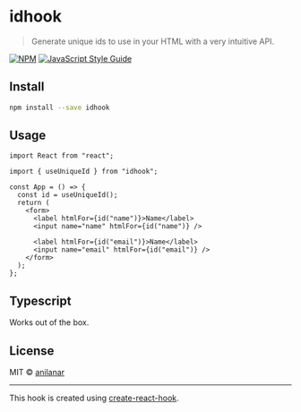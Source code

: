# idhook

> Generate unique ids to use in your HTML with a very intuitive API.


[![NPM](https://img.shields.io/npm/v/idhook.svg)](https://www.npmjs.com/package/idhook) [![JavaScript Style Guide](https://img.shields.io/badge/code_style-standard-brightgreen.svg)](https://standardjs.com)

## Install

```bash
npm install --save idhook
```

## Usage

```tsx
import React from "react";

import { useUniqueId } from "idhook";

const App = () => {
  const id = useUniqueId();
  return (
    <form>
      <label htmlFor={id("name")}>Name</label>
      <input name="name" htmlFor={id("name")} />

      <label htmlFor={id("email")}>Name</label>
      <input name="email" htmlFor={id("email")} />
    </form>
  );
};
```

## Typescript

Works out of the box.

## License

MIT © [anilanar](https://github.com/anilanar)

---

This hook is created using [create-react-hook](https://github.com/hermanya/create-react-hook).
